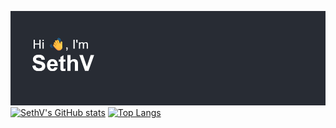 [![Banner](https://github.com/SVRECCO/SVRECCO/raw/main/header.png)](https://github.com/SVRECCO/SVRECCO)
[![SethV's GitHub stats](https://github-readme-stats.vercel.app/api?username=SVRECCO&show_icons=true&theme=onedark)](https://github.com/SVRECCO/github-readme-stats)
[![Top Langs](https://github-readme-stats.vercel.app/api/top-langs/?username=SVRECCO&show_icons=true&theme=onedark&layout=donut)](https://github.com/SVRECCO/github-readme-stats)
